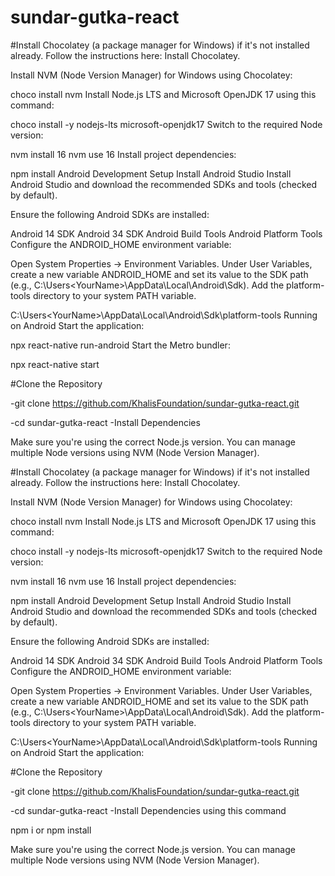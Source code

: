 # sundar-gutka-react

#Install Chocolatey (a package manager for Windows) if it's not installed already. Follow the instructions here: Install Chocolatey.

Install NVM (Node Version Manager) for Windows using Chocolatey:


choco install nvm
Install Node.js LTS and Microsoft OpenJDK 17 using this command:


choco install -y nodejs-lts microsoft-openjdk17
Switch to the required Node version:


nvm install 16
nvm use 16
Install project dependencies:

npm install
Android Development Setup
Install Android Studio
Install Android Studio and download the recommended SDKs and tools (checked by default).

Ensure the following Android SDKs are installed:

Android 14 SDK
Android 34 SDK
Android Build Tools
Android Platform Tools
Configure the ANDROID_HOME environment variable:

Open System Properties → Environment Variables.
Under User Variables, create a new variable ANDROID_HOME and set its value to the SDK path (e.g., C:\Users\<YourName>\AppData\Local\Android\Sdk).
Add the platform-tools directory to your system PATH variable.


C:\Users\<YourName>\AppData\Local\Android\Sdk\platform-tools
Running on Android
Start the application:


npx react-native run-android
Start the Metro bundler:


npx react-native start

#Clone the Repository

-git clone https://github.com/KhalisFoundation/sundar-gutka-react.git

-cd sundar-gutka-react
-Install Dependencies


Make sure you're using the correct Node.js version. You can manage multiple Node versions using NVM (Node Version Manager).

#Install Chocolatey (a package manager for Windows) if it's not installed already. Follow the instructions here: Install Chocolatey.

Install NVM (Node Version Manager) for Windows using Chocolatey:


choco install nvm
Install Node.js LTS and Microsoft OpenJDK 17 using this command:


choco install -y nodejs-lts microsoft-openjdk17
Switch to the required Node version:


nvm install 16
nvm use 16
Install project dependencies:

npm install
Android Development Setup
Install Android Studio
Install Android Studio and download the recommended SDKs and tools (checked by default).

Ensure the following Android SDKs are installed:

Android 14 SDK
Android 34 SDK
Android Build Tools
Android Platform Tools
Configure the ANDROID_HOME environment variable:

Open System Properties → Environment Variables.
Under User Variables, create a new variable ANDROID_HOME and set its value to the SDK path (e.g., C:\Users\<YourName>\AppData\Local\Android\Sdk).
Add the platform-tools directory to your system PATH variable.


C:\Users\<YourName>\AppData\Local\Android\Sdk\platform-tools
Running on Android
Start the application:


#Clone the Repository

-git clone https://github.com/KhalisFoundation/sundar-gutka-react.git

-cd sundar-gutka-react
-Install Dependencies using this command 

npm i or npm install

Make sure you're using the correct Node.js version. You can manage multiple Node versions using NVM (Node Version Manager).